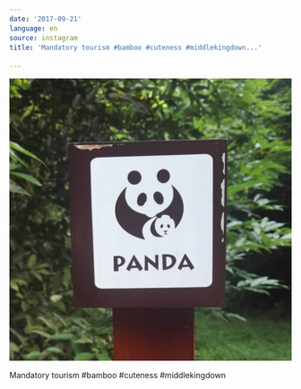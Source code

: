 ```yaml
---
date: '2017-09-21'
language: en
source: instagram
title: 'Mandatory tourism #bamboo #cuteness #middlekingdown...'

---
```


![](/uploads/instagram/201709/514336df02ce364f63992457436400c0.jpg)

Mandatory tourism #bamboo #cuteness #middlekingdown
            